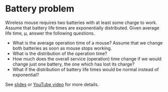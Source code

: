 # Battery problem

Wireless mouse requires two batteries with at least some charge to work.
Assume that battery life times are exponentially distributed.  Given average
life time, μ, answer the following questions.

* What is the average operation time of a mouse?  Assume that we change both
  batteries as soon as mouse stops working.
* What is the distribution of the operation time?
* How much does the overall service (operation) time change if we would
  change just one battery, the one which has lost its charge?
* What if the distribution of battery life times would be normal instead of
  exponential?

See [slides](./slides.pdf) or [YouTube
video](https://www.youtube.com/watch?v=6BW92AzCNeY) for more details.
